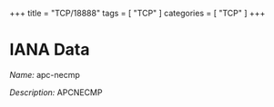 +++
title = "TCP/18888"
tags = [ "TCP" ]
categories = [ "TCP" ]
+++

# IANA Data

_Name:_ apc-necmp

_Description:_ APCNECMP

